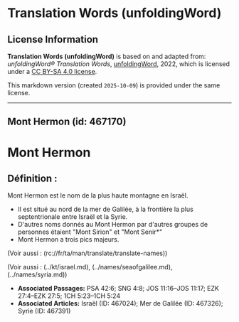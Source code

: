 # Translation Words (unfoldingWord)

## License Information

**Translation Words (unfoldingWord)** is based on and adapted from: _unfoldingWord® Translation Words_, [unfoldingWord](https://unfoldingword.org/utw), 2022, which is licensed under a [CC BY-SA 4.0 license](https://creativecommons.org/licenses/by-sa/4.0/legalcode.en).

This markdown version (created `2025-10-09`) is provided under the same license.



--------------------------------

## Mont Hermon (id: 467170)

Mont Hermon
===========

Définition :
------------

Mont Hermon est le nom de la plus haute montagne en Israël.

* Il est situé au nord de la mer de Galilée, à la frontière la plus septentrionale entre Israël et la Syrie.
* D'autres noms donnés au Mont Hermon par d'autres groupes de personnes étaient "Mont Sirion" et "Mont Senir\*"
* Mont Hermon a trois pics majeurs.

(Voir aussi : (rc://fr/ta/man/translate/translate\-names))

(Voir aussi : (../kt/israel.md), (../names/seaofgalilee.md), (../names/syria.md))

* **Associated Passages:** PSA 42:6; SNG 4:8; JOS 11:16–JOS 11:17; EZK 27:4–EZK 27:5; 1CH 5:23–1CH 5:24
* **Associated Articles:** Israël (ID: 467024); Mer de Galilée (ID: 467326); Syrie (ID: 467391)

